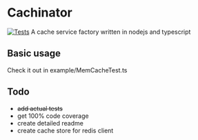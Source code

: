 # Cachinator
[![Tests](https://github.com/manizm/cachinator/actions/workflows/node.js.yml/badge.svg?branch=main)](https://github.com/manizm/cachinator/actions/workflows/node.js.yml)
A cache service factory written in nodejs and typescript

## Basic usage
Check it out in example/MemCacheTest.ts

## Todo
- ~~add actual tests~~
- get 100% code coverage
- create detailed readme
- create cache store for redis client
